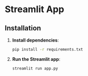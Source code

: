 # Streamlit App

## Installation

1. **Install dependencies**:
   ```bash
   pip install -r requirements.txt
   ```

2. **Run the Streamlit app**:
   ```bash
   streamlit run app.py
   ```